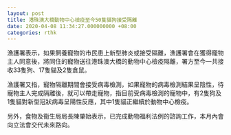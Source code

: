 ```yaml
---
layout: post
title: 港珠澳大橋動物中心檢疫至今50隻貓狗接受隔離
date: 2020-04-08 11:34:27.000000000 +08:00
categories: rthk
---
```


漁護署表示，如果飼養寵物的市民患上新型肺炎或接受隔離，漁護署會在獲得寵物主人同意後，將同住的寵物送往港珠澳大橋的動物中心檢疫隔離，署方至今一共接收33隻狗、17隻貓及2隻倉鼠。

漁護署又指，寵物隔離期間會接受病毒檢測，如果寵物的病毒檢測結果呈陰性，待寵物主人完成隔離後，就可以帶走寵物，指目前受病毒檢測的寵物中，有2隻狗及1隻貓對新型冠狀病毒呈陽性反應，其中1隻貓正繼續於動物中心檢疫。

另外，食物及衞生局局長陳肇始表示，已完成動物福利法例的諮詢工作，本月內會向立法會交代未來路向。
